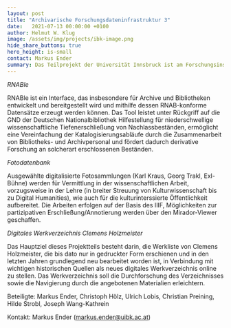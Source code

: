 ```yaml
---
layout: post
title: "Archivarische Forschungsdateninfrastruktur 3"
date:   2021-07-13 00:00:00 +0100
author: Helmut W. Klug
image: /assets/img/projects/ibk-image.png
hide_share_buttons: true
hero_height: is-small
contact: Markus Ender
summary: Das Teilprojekt der Universität Innsbruck ist am Forschungsinstitut Brenner-Archiv sowie am Archiv für Bau.Kunst.Geschichte angesiedelt und umfasst die drei Arbeitsbereiche RNABle, Fotodatenbank und Digitales Werkarchiv Clemens Holzmeister. 
---
```

*RNABle*

RNABle ist ein Interface, das insbesondere für Archive und Bibliotheken entwickelt und bereitgestellt wird und mithilfe dessen RNAB-konforme Datensätze erzeugt werden können. Das Tool leistet unter Rückgriff auf die GND der Deutschen Nationalbibliothek Hilfestellung für niederschwellige wissenschaftliche Tiefenerschließung von Nachlassbeständen, ermöglicht eine Vereinfachung der Katalogisierungsabläufe durch die Zusammenarbeit von Bibliotheks- und Archivpersonal und fördert dadurch derivative Forschung an solcherart erschlossenen Beständen.

*Fotodatenbank*

Ausgewählte digitalisierte Fotosammlungen (Karl Kraus, Georg Trakl, Exl-Bühne) werden für Vermittlung in der wissenschaftlichen Arbeit, vorzugsweise in der Lehre (in breiter Streuung von Kulturwissenschaft bis zu Digital Humanities), wie auch für die kulturinterssierte Öffentlichkeit aufbereitet. Die Arbeiten erfolgen auf der Basis des IIIF, Möglichkeiten zur partizipativen Erschließung/Annotierung werden über den Mirador-Viewer geschaffen.

*Digitales Werkverzeichnis Clemens Holzmeister*

Das Hauptziel dieses Projektteils besteht darin, die Werkliste von Clemens Holzmeister, die bis dato nur in gedruckter Form erschienen und in den letzten Jahren grundlegend neu bearbeitet worden ist, in Verbindung mit wichtigen historischen Quellen als neues digitales Werkverzeichnis online zu stellen. Das Werkverzeichnis soll die Durchforschung des Verzeichnisses sowie die Navigierung durch die angebotenen Materialien erleichtern.

Beteiligte: Markus Ender, Christoph Hölz, Ulrich Lobis, Christian Preining, Hilde Strobl, Joseph Wang-Kathrein

Kontakt: Markus Ender (markus.ender@uibk.ac.at)
